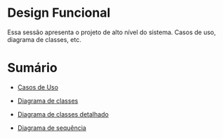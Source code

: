 # Design Funcional
Essa sessão apresenta o projeto de alto nível do sistema. Casos de uso, diagrama de classes, etc.

# Sumário
* [Casos de Uso](./Casos%20de%20Uso)

* [Diagrama de classes](./Modelo%20de%20Classe)

* [Diagrama de classes detalhado](./Diagrama%20de%20Sequência)

* [Diagrama de sequência](./Diagrama%20de%20Sequência)

